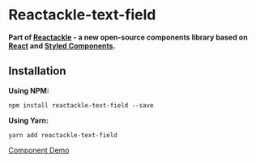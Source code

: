 # Reactackle-text-field


**Part of [Reactackle](https://www.npmjs.com/package/reactackle) - a new open-source components library based on [React](https://facebook.github.io/react/) and [Styled Components](https://www.styled-components.com).**

## Installation

**Using NPM:**
```
npm install reactackle-text-field --save
```

**Using Yarn:**
```
yarn add reactackle-text-field
```
[Component Demo](http://reactackle-docs.braincrumbs.io/#/text-field/demo)

